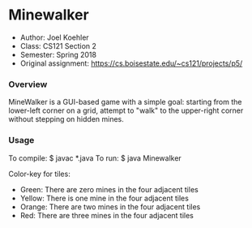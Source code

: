 # Minewalker
* Author: Joel Koehler
* Class: CS121 Section 2
* Semester: Spring 2018
* Original assignment: https://cs.boisestate.edu/~cs121/projects/p5/

### Overview

MineWalker is a GUI-based game with a simple goal: starting from the lower-left corner on a grid, attempt to "walk" to the 
upper-right corner without stepping on hidden mines.


### Usage

To compile: 
$ javac *.java
To run: 
$ java Minewalker

Color-key for tiles:
* Green: There are zero mines in the four adjacent tiles
* Yellow: There is one mine in the four adjacent tiles
* Orange: There are two mines in the four adjacent tiles
* Red: There are three mines in the four adjacent tiles
